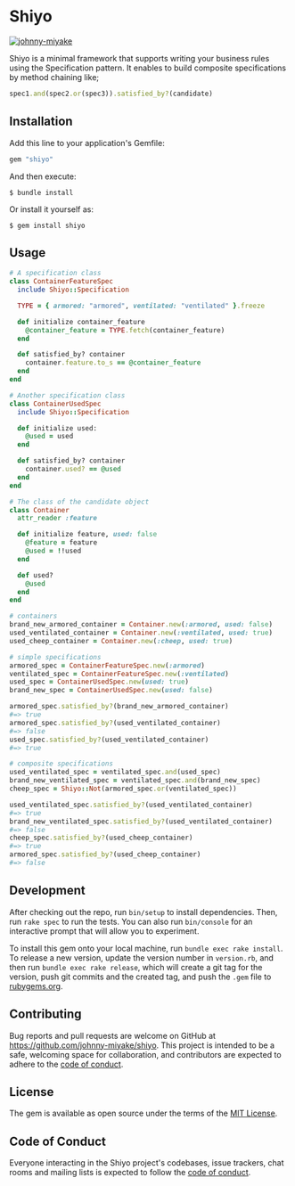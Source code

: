 # Shiyo
[![johnny-miyake](https://circleci.com/gh/johnny-miyake/shiyo.svg?style=svg)](https://github.com/johnny-miyake/shiyo)

Shiyo is a minimal framework that supports writing your business rules using the Specification pattern.
It enables to build composite specifications by method chaining like;
```ruby
spec1.and(spec2.or(spec3)).satisfied_by?(candidate)
```

## Installation

Add this line to your application's Gemfile:

```ruby
gem "shiyo"
```

And then execute:

    $ bundle install

Or install it yourself as:

    $ gem install shiyo

## Usage

```ruby
# A specification class
class ContainerFeatureSpec
  include Shiyo::Specification

  TYPE = { armored: "armored", ventilated: "ventilated" }.freeze

  def initialize container_feature
    @container_feature = TYPE.fetch(container_feature)
  end

  def satisfied_by? container
    container.feature.to_s == @container_feature
  end
end

# Another specification class
class ContainerUsedSpec
  include Shiyo::Specification

  def initialize used:
    @used = used
  end

  def satisfied_by? container
    container.used? == @used
  end
end

# The class of the candidate object
class Container
  attr_reader :feature

  def initialize feature, used: false
    @feature = feature
    @used = !!used
  end

  def used?
    @used
  end
end

# containers
brand_new_armored_container = Container.new(:armored, used: false)
used_ventilated_container = Container.new(:ventilated, used: true)
used_cheep_container = Container.new(:cheep, used: true)

# simple specifications
armored_spec = ContainerFeatureSpec.new(:armored)
ventilated_spec = ContainerFeatureSpec.new(:ventilated)
used_spec = ContainerUsedSpec.new(used: true)
brand_new_spec = ContainerUsedSpec.new(used: false)

armored_spec.satisfied_by?(brand_new_armored_container)
#=> true
armored_spec.satisfied_by?(used_ventilated_container)
#=> false
used_spec.satisfied_by?(used_ventilated_container)
#=> true

# composite specifications
used_ventilated_spec = ventilated_spec.and(used_spec)
brand_new_ventilated_spec = ventilated_spec.and(brand_new_spec)
cheep_spec = Shiyo::Not(armored_spec.or(ventilated_spec))

used_ventilated_spec.satisfied_by?(used_ventilated_container)
#=> true
brand_new_ventilated_spec.satisfied_by?(used_ventilated_container)
#=> false
cheep_spec.satisfied_by?(used_cheep_container)
#=> true
armored_spec.satisfied_by?(used_cheep_container)
#=> false
```

## Development

After checking out the repo, run `bin/setup` to install dependencies. Then, run `rake spec` to run the tests. You can also run `bin/console` for an interactive prompt that will allow you to experiment.

To install this gem onto your local machine, run `bundle exec rake install`. To release a new version, update the version number in `version.rb`, and then run `bundle exec rake release`, which will create a git tag for the version, push git commits and the created tag, and push the `.gem` file to [rubygems.org](https://rubygems.org).

## Contributing

Bug reports and pull requests are welcome on GitHub at https://github.com/johnny-miyake/shiyo. This project is intended to be a safe, welcoming space for collaboration, and contributors are expected to adhere to the [code of conduct](https://github.com/johnny-miyake/shiyo/blob/master/CODE_OF_CONDUCT.md).

## License

The gem is available as open source under the terms of the [MIT License](https://opensource.org/licenses/MIT).

## Code of Conduct

Everyone interacting in the Shiyo project's codebases, issue trackers, chat rooms and mailing lists is expected to follow the [code of conduct](https://github.com/johnny-miyake/shiyo/blob/master/CODE_OF_CONDUCT.md).

